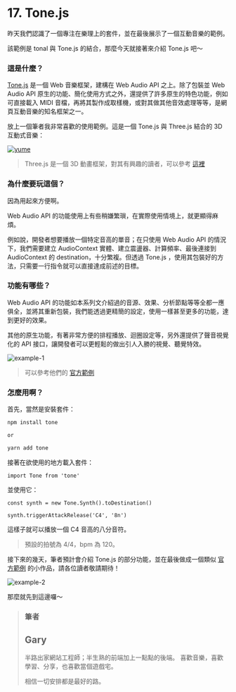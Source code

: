 # 17. Tone.js

昨天我們認識了一個專注在樂理上的套件，並在最後展示了一個互動音樂的範例。

該範例是 tonal 與 Tone.js 的結合，那麼今天就接著來介紹 Tone.js 吧～

### 這是什麼？

[Tone.js](https://github.com/Tonejs/Tone.js) 是一個 Web 音樂框架，建構在 Web Audio API 之上。除了包裝並 Web Audio API 原生的功能、簡化使用方式之外，還提供了許多原生的特色功能，例如可直接載入 MIDI 音檔，再將其製作成取樣機，或對其做其他音效處理等等，是網頁互動音樂的知名框架之一。

放上一個筆者我非常喜歡的使用範例。這是一個 Tone.js 與 Three.js 結合的 3D 互動式音樂：

[![yume](https://i.imgur.com/qCbzjGp.png)
](http://www.unseen-music.com/yume/)

> Three.js 是一個 3D 動畫框架，對其有興趣的讀者，可以參考 [這裡](https://ithelp.ithome.com.tw/users/20107572/ironman/1782)

### 為什麼要玩這個？

因為用起來方便啊。

Web Audio API 的功能使用上有些稍嫌繁瑣，在實際使用情境上，就更顯得麻煩。

例如說，開發者想要播放一個特定音高的單音；在只使用 Web Audio API 的情況下，我們需要建立 AudioContext 實體、建立震盪器、計算頻率、最後連接到 AudioContext 的 destination，十分繁複。但透過 Tone.js ，使用其包裝好的方法，只需要一行指令就可以直接達成前述的目標。

### 功能有哪些？

Web Audio API 的功能如本系列文介紹過的音源、效果、分析節點等等全都一應俱全，並將其重新包裝，我們能透過更精簡的設定，使用一樣甚至更多的功能，達到更好的效果。

其他的原生功能，有著非常方便的排程播放、迴圈設定等，另外還提供了聲音視覺化的 API 接口，讓開發者可以更輕鬆的做出引人入勝的視覺、聽覺特效。

![example-1](https://i.imgur.com/tCCHBbJ.png)

> 可以參考他們的 [官方範例](https://tonejs.github.io/examples/#mixer)

### 怎麼用啊？

首先，當然是安裝套件：

```cs
npm install tone

or

yarn add tone
```

接著在欲使用的地方載入套件：

```javascript=
import Tone from 'tone'
```

並使用它：

```javascript=
const synth = new Tone.Synth().toDestination()

synth.triggerAttackRelease('C4', '8n')
```

這樣子就可以播放一個 C4 音高的八分音符。

> 預設的拍號為 4/4，bpm 為 120。

接下來的幾天，筆者預計會介紹 Tone.js 的部分功能，並在最後做成一個類似 [官方範例](https://tonejs.github.io/examples/#stepSequencer) 的小作品，請各位讀者敬請期待！

![example-2](https://i.imgur.com/E1bb5vF.png)

那麼就先到這邊囉～

> ### 筆者
>
> ## Gary
>
> 半路出家網站工程師；半生熟的前端加上一點點的後端。
> 喜歡音樂，喜歡學習、分享，也喜歡當個遊戲宅。
>
> 相信一切安排都是最好的路。
